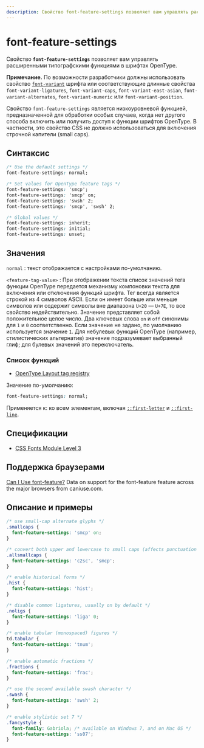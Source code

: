 ```yaml
---
description: Свойство font-feature-settings позволяет вам управлять расширенными типографскими функциями в шрифтах OpenType
---
```


# font-feature-settings

Свойство **`font-feature-settings`** позволяет вам управлять расширенными типографскими функциями в шрифтах OpenType.

**Примечание.** По возможности разработчики должны использовать свойство [`font-variant`](font-variant.md) шрифта или соответствующие длинные свойства `font-variant-ligatures`, `font-variant-caps`, `font-variant-east-asian`, `font-variant-alternates`, `font-variant-numeric` или `font-variant-position`.

Свойство `font-feature-settings` является низкоуровневой функцией, предназначенной для обработки особых случаев, когда нет другого способа включить или получить доступ к функции шрифтов OpenType. В частности, это свойство CSS не должно использоваться для включения строчной капители (small caps).

## Синтаксис

```css
/* Use the default settings */
font-feature-settings: normal;

/* Set values for OpenType feature tags */
font-feature-settings: 'smcp';
font-feature-settings: 'smcp' on;
font-feature-settings: 'swsh' 2;
font-feature-settings: 'smcp', 'swsh' 2;

/* Global values */
font-feature-settings: inherit;
font-feature-settings: initial;
font-feature-settings: unset;
```

## Значения

`normal`
: текст отображается с настройками по-умолчанию.

`<feature-tag-value>`
: При отображении текста список значений тега функции OpenType передается механизму компоновки текста для включения или отключения функций шрифта. Тег всегда является строкой из 4 символов ASCII. Если он имеет больше или меньше символов или содержит символы вне диапазона `U+20` — `U+7E`, то все свойство недействительно. Значение представляет собой положительное целое число. Два ключевых слова `on` и `off` синонимы для `1` и `0` соответственно. Если значение не задано, по умолчанию используется значение `1`. Для небулевых функций OpenType (например, стилистических альтернатив) значение подразумевает выбранный глиф; для булевых значений это переключатель.

### Список функций

- [OpenType Layout tag registry](https://www.microsoft.com/typography/otspec/featurelist.htm)

Значение по-умолчанию:

```css
font-feature-settings: normal;
```

Применяется к: ко всем элементам, включая [`::first-letter`](::first-letter.md) и [`::first-line`](::first-line.md).

## Спецификации

- [CSS Fonts Module Level 3](https://drafts.csswg.org/css-fonts-3/#propdef-font-feature-settings)

## Поддержка браузерами

<p class="ciu_embed" data-feature="font-feature" data-periods="future_1,current,past_1,past_2">
  <a href="http://caniuse.com/#feat=font-feature">Can I Use font-feature?</a> Data on support for the font-feature feature across the major browsers from caniuse.com.
</p>

## Описание и примеры

```css
/* use small-cap alternate glyphs */
.smallcaps {
  font-feature-settings: 'smcp' on;
}

/* convert both upper and lowercase to small caps (affects punctuation also) */
.allsmallcaps {
  font-feature-settings: 'c2sc', 'smcp';
}

/* enable historical forms */
.hist {
  font-feature-settings: 'hist';
}

/* disable common ligatures, usually on by default */
.noligs {
  font-feature-settings: 'liga' 0;
}

/* enable tabular (monospaced) figures */
td.tabular {
  font-feature-settings: 'tnum';
}

/* enable automatic fractions */
.fractions {
  font-feature-settings: 'frac';
}

/* use the second available swash character */
.swash {
  font-feature-settings: 'swsh' 2;
}

/* enable stylistic set 7 */
.fancystyle {
  font-family: Gabriola; /* available on Windows 7, and on Mac OS */
  font-feature-settings: 'ss07';
}
```
